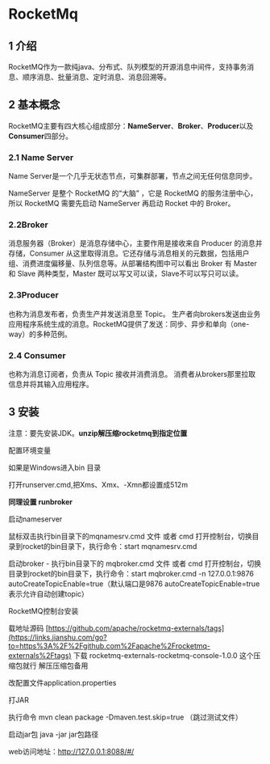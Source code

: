 # RocketMq

## 1 介绍

RocketMQ作为一款纯java、分布式、队列模型的开源消息中间件，支持事务消息、顺序消息、批量消息、定时消息、消息回溯等。

## 2 基本概念

RocketMQ主要有四大核心组成部分：**NameServer**、**Broker**、**Producer**以及**Consumer**四部分。

### 2.1 Name Server

Name Server是一个几乎无状态节点，可集群部署，节点之间无任何信息同步。

NameServer 是整个 RocketMQ 的“大脑” ，它是 RocketMQ 的服务注册中心，所以 RocketMQ 需要先启动 NameServer 再启动 Rocket 中的 Broker。

### 2.2Broker

消息服务器（Broker）是消息存储中心，主要作用是接收来自 Producer 的消息并存储，Consumer 从这里取得消息。它还存储与消息相关的元数据，包括用户组、消费进度偏移量、队列信息等。从部署结构图中可以看出 Broker 有 Master 和 Slave 两种类型，Master 既可以写又可以读，Slave不可以写只可以读。

### 2.3Producer

也称为消息发布者，负责生产并发送消息至 Topic。
生产者向brokers发送由业务应用程序系统生成的消息。RocketMQ提供了发送：同步、异步和单向（one-way）的多种范例。

### 2.4 Consumer

也称为消息订阅者，负责从 Topic 接收并消费消息。
消费者从brokers那里拉取信息并将其输入应用程序。

## 3 安装

注意：要先安装JDK。**unzip解压缩rocketmq到指定位置**

配置环境变量



如果是Windows进入bin 目录

打开runserver.cmd,把Xms、Xmx、-Xmn都设置成512m



**同理设置 runbroker**

启动nameserver 

鼠标双击执行bin目录下的mqnamesrv.cmd 文件 或者 cmd 打开控制台，切换目录到rocket的bin目录下，执行命令：start mqnamesrv.cmd

启动broker  - 执行bin目录下的 mqbroker.cmd 文件 或者 cmd 打开控制台，切换目录到rocket的bin目录下，执行命令：start mqbroker.cmd -n 127.0.0.1:9876 autoCreateTopicEnable=true（默认端口是9876 autoCreateTopicEnable=true表示允许自动创建topic）



RocketMQ控制台安装

载地址源码
 [https://github.com/apache/rocketmq-externals/tags](https://links.jianshu.com/go?to=https%3A%2F%2Fgithub.com%2Fapache%2Frocketmq-externals%2Ftags)
 下载 rocketmq-externals-rocketmq-console-1.0.0 这个压缩包就行
 解压压缩包备用

改配置文件application.properties





打JAR

执行命令
mvn clean package -Dmaven.test.skip=true （跳过测试文件）

启动jar包
java -jar jar包路径

web访问地址：http://127.0.0.1:8088/#/